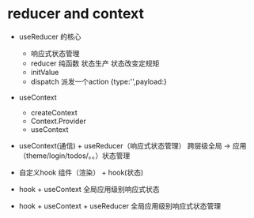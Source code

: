 # reducer and context
- useReducer 的核心
   - 响应式状态管理
   - reducer 纯函数 状态生产 状态改变定规矩
   - initValue
   - dispatch 派发一个action
       {type:'',payload:}

- useContext
   - createContext
   - Context.Provider
   - useContext
- useContext(通信) + useReducer（响应式状态管理） 
   跨层级全局 -> 应用（theme/login/todos/。。）状态管理

- 自定义hook
    组件（渲染） + hook(状态) 

- hook + useContext 
   全局应用级别响应式状态
- hook + useContext + useReducer 
   全局应用级别响应式状态管理